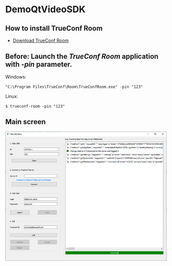 # DemoQtVideoSDK

## How to install TrueConf Room

* [Download TrueConf Room](https://github.com/zoboff/tcroom/blob/master/install_trueconf_room.md)

## Before: Launch the *TrueConf Room* application with *-pin* parameter.

Windows:
```
"C:\Program Files\TrueConf\Room\TrueConfRoom.exe" -pin "123"
```

Linux:
```
$ trueconf-room -pin "123"
```

## Main screen
![screenshot of the DemoQtVideoSDK main screen](screenshot.png)
